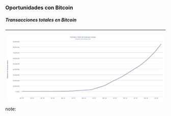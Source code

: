 ### Oportunidades con Bitcoin
##### Transacciones totales en Bitcoin
----------------
![Transacciones de Bitcoin](resources/transactions.png)<!-- .element: style="border:0px; box-shadow: 0 0 0 rgba(0, 0, 0, 0); vertical-align: middle;" -->

note:

